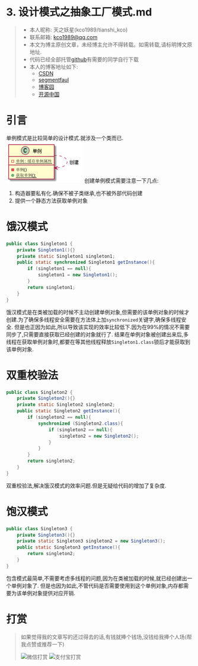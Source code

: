 # 3. 设计模式之抽象工厂模式.md

> - 本人昵称: 天之妖星(kco1989/tianshi_kco)
> - 联系邮箱: <kco1989@qq.com>
> - 本文为博主原创文章，未经博主允许不得转载。如需转载,请标明博文原地址.
> - 代码已经全部托管[github](https://github.com/kco1989/examples)有需要的同学自行下载
> - 本人的博客地址如下:
>   - [CSDN](http://blog.csdn.net/tianshi_kco)
>   - [segmentfaul](https://segmentfault.com/u/kco1989)
>   - [博客园](http://www.cnblogs.com/k大co1989/)
>   - [开源中国](https://my.oschina.net/kco1989/blog)
>

# 引言
单例模式是比较简单的设计模式.就涉及一个类而已. <br>
![单例模式](单例模式.png)
创建单例模式需要注意一下几点:
1. 构造器要私有化.确保不被子类继承,也不被外部代码创建
2. 提供一个静态方法获取单例对象

# 饿汉模式  

```java
public class Singleton1 {
    private Singleton1(){}
    private static Singleton1 singleton1;
    public static synchronized Singleton1 getInstance(){
        if (singleton1 == null){
            singleton1 = new Singleton1();
        }
        return singleton1;
    }
}
```

饿汉模式是在类被加载的时候不主动创建单例对象,但需要的该单例对象的时候才创建.为了确保多线程安全需要在方法体上加`synchronized`关键字,确保多线程安全.
但是也正因为如此,所以导致该实现的效率比较低下.因为在99%的情况不需要同步了,只需要直接获取已经创建的对象就行了.
结果在单例对象被创建出来后,多线程在获取单例对象时,都要在等其他线程释放`Singleton1.class`锁后才能获取到该单例对象.

# 双重校验法
```java
public class Singleton2 {
    private Singleton2(){}
    private static Singleton2 singleton2;
    public static Singleton2 getInstance(){
        if (singleton2 == null){
            synchronized (Singleton2.class){
                if (singleton2 == null){
                    singleton2 = new Singleton2();
                }
            }
        }
        return singleton2;
    }
}
```

双重校验法,解决饿汉模式的效率问题.但是无疑给代码的增加了复杂度.

# 饱汉模式

```java
public class Singleton3 {
    private Singleton3(){}
    private static Singleton3 singleton2 = new Singleton3();
    public static Singleton3 getInstance(){
        return singleton2;
    }
}
```

包含模式最简单,不需要考虑多线程的问题,因为在类被加载的时候,就已经创建出一个单例对象了.
但是也因为如此,不管代码是否需要使用到这个单例对象,内存都需要为该单例对象提供对应开销.

# 打赏
>如果觉得我的文章写的还过得去的话,有钱就捧个钱场,没钱给我捧个人场(帮我点赞或推荐一下)
>
>![微信打赏](http://img.blog.csdn.net/20170508085654037?watermark/2/text/aHR0cDovL2Jsb2cuY3Nkbi5uZXQvdGlhbnNoaV9rY28=/font/5a6L5L2T/fontsize/400/fill/I0JBQkFCMA==/dissolve/70/gravity/SouthEast)
>![支付宝打赏](http://img.blog.csdn.net/20170508085710334?watermark/2/text/aHR0cDovL2Jsb2cuY3Nkbi5uZXQvdGlhbnNoaV9rY28=/font/5a6L5L2T/fontsize/400/fill/I0JBQkFCMA==/dissolve/70/gravity/SouthEast)
